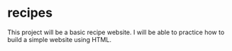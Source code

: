 # recipes
This project will be a basic recipe website.
I will be able to practice how to build a simple website using HTML.
